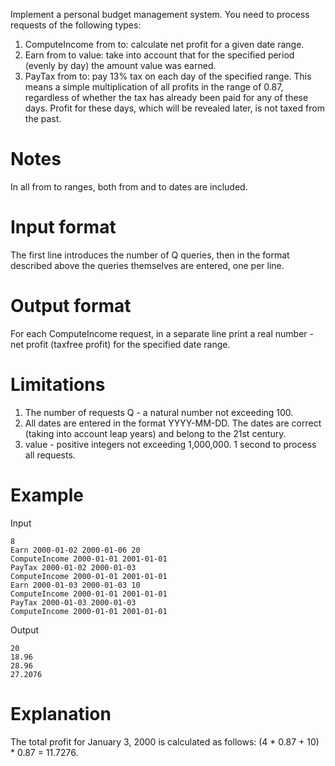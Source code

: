 Implement a personal budget management system. You need to process requests of the following types:

1. ComputeIncome from to: calculate net profit for a given date range.
2. Earn from to value: take into account that for the specified period (evenly by day) the amount value was earned.
3. PayTax from to: pay 13% tax on each day of the specified range. This means a simple multiplication of all profits in the range of 0.87, regardless of whether the tax has already been paid for any of these days. Profit for these days, which will be revealed later, is not taxed from the past.

# Notes

In all from to ranges, both from and to dates are included.

# Input format

The first line introduces the number of Q queries, then in the format described above the queries themselves are entered, one per line.

# Output format

For each ComputeIncome request, in a separate line print a real number - net profit (taxfree profit) for the specified date range.

# Limitations

1. The number of requests Q - a natural number not exceeding 100.
2. All dates are entered in the format YYYY-MM-DD. The dates are correct (taking into account leap years) and belong to the 21st century.
3. value - positive integers not exceeding 1,000,000.
1 second to process all requests.

# Example

Input
```
8
Earn 2000-01-02 2000-01-06 20
ComputeIncome 2000-01-01 2001-01-01
PayTax 2000-01-02 2000-01-03
ComputeIncome 2000-01-01 2001-01-01
Earn 2000-01-03 2000-01-03 10
ComputeIncome 2000-01-01 2001-01-01
PayTax 2000-01-03 2000-01-03
ComputeIncome 2000-01-01 2001-01-01
```
Output
```
20
18.96
28.96
27.2076
```


# Explanation

The total profit for January 3, 2000 is calculated as follows: (4 * 0.87 + 10) * 0.87 = 11.7276.
